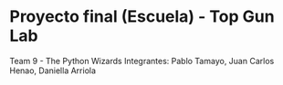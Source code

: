 #  Proyecto final (Escuela) - Top Gun Lab
Team 9 - The Python Wizards 
Integrantes: Pablo Tamayo, Juan Carlos Henao, Daniella Arriola
